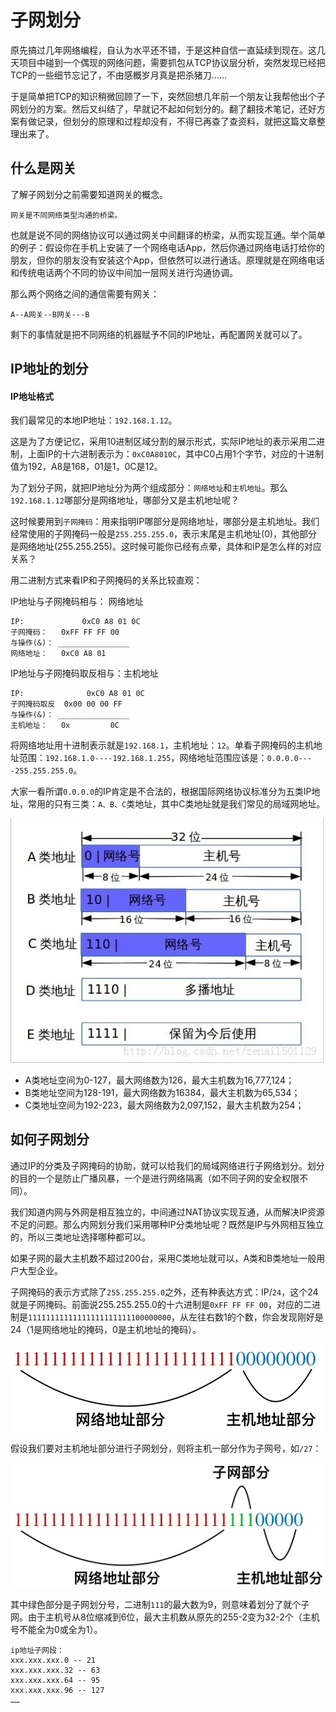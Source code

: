 # 子网划分

原先搞过几年网络编程，自认为水平还不错，于是这种自信一直延续到现在。这几天项目中碰到一个偶现的网络问题，需要抓包从TCP协议层分析，突然发现已经把TCP的一些细节忘记了，不由感概岁月真是把杀猪刀……

于是简单把TCP的知识稍微回顾了一下，突然回想几年前一个朋友让我帮他出个子网划分的方案。然后又纠结了，早就记不起如何划分的。翻了翻技术笔记，还好方案有做记录，但划分的原理和过程却没有，不得已再查了查资料，就把这篇文章整理出来了。


## 什么是网关

了解子网划分之前需要知道网关的概念。

`网关是不同网络类型沟通的桥梁。`

也就是说不同的网络协议可以通过网关中间翻译的桥梁，从而实现互通。举个简单的例子：假设你在手机上安装了一个网络电话App，然后你通过网络电话打给你的朋友，但你的朋友没有安装这个App，但依然可以进行通话。原理就是在网络电话和传统电话两个不同的协议中间加一层网关进行沟通协调。

那么两个网络之间的通信需要有网关：

`A--A网关--B网关---B`

剩下的事情就是把不同网络的机器赋予不同的IP地址，再配置网关就可以了。

## IP地址的划分

#### IP地址格式

我们最常见的本地IP地址：`192.168.1.12`。

这是为了方便记忆，采用10进制区域分割的展示形式，实际IP地址的表示采用二进制，上面IP的十六进制表示为：`0xC0A8010C`，其中C0占用1个字节，对应的十进制值为192，A8是168，01是1，0C是12。

为了划分子网，就把IP地址分为两个组成部分：`网络地址`和`主机地址`。那么`192.168.1.12`哪部分是网络地址，哪部分又是主机地址呢？

这时候要用到`子网掩码`：用来指明IP哪部分是网络地址，哪部分是主机地址。我们经常使用的子网掩码一般是`255.255.255.0`，表示末尾是主机地址(0)，其他部分是网络地址(255.255.255)。这时候可能你已经有点晕，具体和IP是怎么样的对应关系？

用二进制方式来看IP和子网掩码的关系比较直观：

IP地址与子网掩码相与： 网络地址 

```
IP:  			0xC0 A8 01 0C
子网掩码：	0xFF FF FF 00
与操作(&)： ________________
网络地址：   0xC0 A8 01 
```

IP地址与子网掩码取反相与：主机地址

```
IP:  			 0xC0 A8 01 0C
子网掩码取反  0x00 00 00 FF
与操作(&)： ________________
主机地址：   0x         0C 
```

将网络地址用十进制表示就是`192.168.1`，主机地址：`12`。单看子网掩码的主机地址范围：`192.168.1.0----192.168.1.255`，网络地址范围应该是：`0.0.0.0----255.255.255.0`。


大家一看所谓`0.0.0.0`的IP肯定是不合法的，根据国际网络协议标准分为五类IP地址，常用的只有三类：`A、B、C`类地址，其中C类地址就是我们常见的局域网地址。

![](media/15199571347827/15205764952688.jpg)

* A类地址空间为0-127，最大网络数为126，最大主机数为16,777,124；
* B类地址空间为128-191，最大网络数为16384，最大主机数为65,534；
* C类地址空间为192-223，最大网络数为2,097,152，最大主机数为254；

## 如何子网划分

通过IP的分类及子网掩码的协助，就可以给我们的局域网络进行子网络划分。划分的目的一个是防止广播风暴，一个是进行网络隔离（如不同子网的安全权限不同）。

我们知道内网与外网是相互独立的，中间通过NAT协议实现互通，从而解决IP资源不足的问题。那么内网划分我们采用哪种IP分类地址呢？既然是IP与外网相互独立的，所以三类地址选择哪种都可以。

如果子网的最大主机数不超过200台，采用C类地址就可以，A类和B类地址一般用户大型企业。

子网掩码的表示方式除了`255.255.255.0`之外，还有种表达方式：IP/`24`，这个24就是子网掩码。前面说255.255.255.0的十六进制是`0xFF FF FF 00`，对应的二进制是`11111111111111111111111100000000`，从左往右数1的个数，你会发现刚好是24（1是网络地址的掩码，0是主机地址的掩码）。

![](media/15199571347827/15208211164575.jpg)

假设我们要对主机地址部分进行子网划分，则将主机一部分作为子网号，如`/27`：

![](media/15199571347827/15208212392847.jpg)

其中绿色部分是子网划分号，二进制`111`的最大数为9，则意味着划分了就个子网。由于主机号从8位缩减到6位，最大主机数从原先的255-2变为32-2个（主机号不能全为0或全为1）。

```
ip地址子网段：
xxx.xxx.xxx.0 -- 21
xxx.xxx.xxx.32 -- 63
xxx.xxx.xxx.64 -- 95
xxx.xxx.xxx.96 -- 127
……
```

